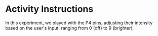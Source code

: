 # Activity Instructions

In this experiment, we played with the P4 pins, adjusting their intensity based on the user's input, ranging from 0 (off) to 9 (brighter).